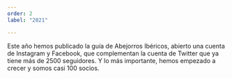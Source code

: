 ```yaml
---
order: 2
label: "2021"

---
```

Este año hemos publicado la guía de Abejorros Ibéricos, abierto una cuenta de Instagram y Facebook, que complementan la cuenta de Twitter que ya tiene más de 2500 seguidores. Y lo más importante, hemos empezado a crecer y somos casi 100 socios.